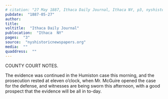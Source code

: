 ```yaml
---
# citation: "27 May 1887, Ithaca Daily Journal, Ithaca NY, p3, nyshistoricnewspapers.org."
pubdate:  "1887-05-27"
author: 
title: 
voltitle:  "Ithaca Daily Journal"
publocation:  "Ithaca  NY"
pages:  "3"
source:  "nyshistoricnewspapers.org"
media:  ""
quaddress:  ""
---
```

COUNTY COURT NOTES. 

The evidence was continued in the Humiston case this morning, and the prosecution rested at eleven o’clock, when Mr. McGuire opened the case for the defense, and witnesses are being sworn this afternoon, with a good prospect that the evidence will be all in to-day.

